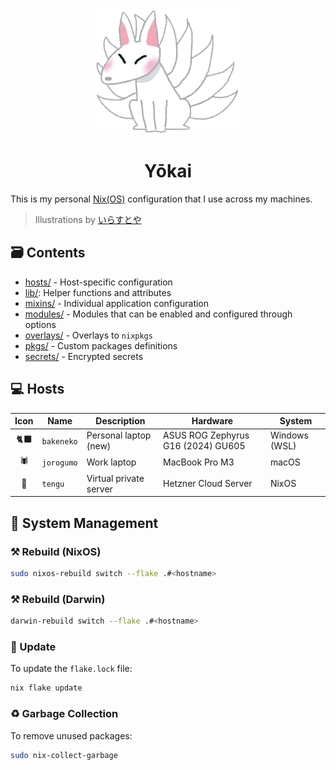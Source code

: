 <div align=center>
    <img src="_img/kitsune.png" alt="Kitsune" height="200"/>
    <h1>Yōkai</h1>
</div>

This is my personal [Nix(OS)](https://nixos.org/) configuration that I use across my machines.

> Illustrations by [いらすとや](https://www.irasutoya.com/2013/05/blog-post_14.html)

## 🗃️ Contents
 
- [hosts/](hosts/) - Host-specific configuration
- [lib/](lib/): Helper functions and attributes
- [mixins/](mixins/) - Individual application configuration
- [modules/](modules/) - Modules that can be enabled and configured through options
- [overlays/](modules/) - Overlays to `nixpkgs`
- [pkgs/](pkgs/) - Custom packages definitions
- [secrets/](secrets/) - Encrypted secrets

## 💻 Hosts 

| Icon | Name       | Description            | Hardware                           | System        |
|:----:|------------|------------------------|------------------------------------|---------------|
|  🐈‍⬛  | `bakeneko` | Personal laptop (new)  | ASUS ROG Zephyrus G16 (2024) GU605 | Windows (WSL) |
|  🕷️  | `jorogumo` | Work laptop            | MacBook Pro M3                     | macOS         |
|  👺  | `tengu`    | Virtual private server | Hetzner Cloud Server               | NixOS         |

## 📜 System Management

### ⚒️ Rebuild (NixOS)

```sh
sudo nixos-rebuild switch --flake .#<hostname>
```

### ⚒️ Rebuild (Darwin)

```sh
darwin-rebuild switch --flake .#<hostname>
```

### 🔄 Update

To update the `flake.lock` file:

```sh
nix flake update
```

### ♻️ Garbage Collection

To remove unused packages:

```sh
sudo nix-collect-garbage
```
